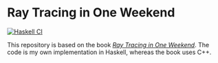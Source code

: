 # Ray Tracing in One Weekend 

[![Haskell CI](https://github.com/zarak/ray-tracing-one-weekend/actions/workflows/ray-tracing.yaml/badge.svg)](https://github.com/zarak/ray-tracing-one-weekend/actions/workflows/ray-tracing.yaml)

This repository is based on the book [_Ray Tracing in One Weekend_](https://raytracing.github.io/books/RayTracingInOneWeekend.html). The code is my own implementation in Haskell, whereas the book uses C++.

